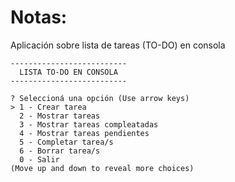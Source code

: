 # Notas:
Aplicación sobre lista de tareas (TO-DO) en consola


```
--------------------------
  LISTA TO-DO EN CONSOLA  
--------------------------

? Seleccioná una opción (Use arrow keys)
> 1 - Crear tarea
  2 - Mostrar tareas
  3 - Mostrar tareas compleatadas
  4 - Mostrar tareas pendientes
  5 - Completar tarea/s
  6 - Borrar tarea/s
  0 - Salir
(Move up and down to reveal more choices)
```